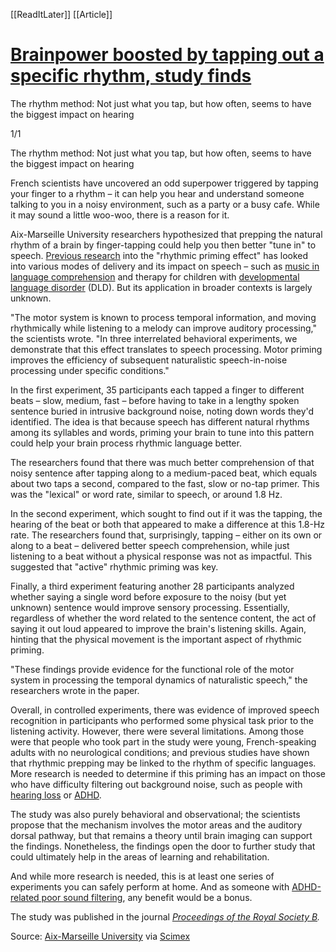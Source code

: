 [[ReadItLater]] [[Article]]

# [Brainpower boosted by tapping out a specific rhythm, study finds](https://newatlas.com/learning-memory/tapping-finger-hearing-comprehension/)

The rhythm method: Not just what you tap, but how often, seems to have the biggest impact on hearing

1/1

The rhythm method: Not just what you tap, but how often, seems to have the biggest impact on hearing

French scientists have uncovered an odd superpower triggered by tapping your finger to a rhythm – it can help you hear and understand someone talking to you in a noisy environment, such as a party or a busy cafe. While it may sound a little woo-woo, there is a reason for it.

Aix-Marseille University researchers hypothesized that prepping the natural rhythm of a brain by finger-tapping could help you then better "tune in" to speech. [Previous research](https://www.sciencedirect.com/science/article/pii/S0022096524002510) into the "rhythmic priming effect" has looked into various modes of delivery and its impact on speech – such as [music in language comprehension](https://pmc.ncbi.nlm.nih.gov/articles/PMC8530934/) and therapy for children with [developmental language disorder](https://www.nature.com/articles/s41539-023-00170-1) (DLD). But its application in broader contexts is largely unknown.

"The motor system is known to process temporal information, and moving rhythmically while listening to a melody can improve auditory processing," the scientists wrote. "In three interrelated behavioral experiments, we demonstrate that this effect translates to speech processing. Motor priming improves the efficiency of subsequent naturalistic speech-in-noise processing under specific conditions."

In the first experiment, 35 participants each tapped a finger to different beats – slow, medium, fast – before having to take in a lengthy spoken sentence buried in intrusive background noise, noting down words they'd identified. The idea is that because speech has different natural rhythms among its syllables and words, priming your brain to tune into this pattern could help your brain process rhythmic language better.

The researchers found that there was much better comprehension of that noisy sentence after tapping along to a medium-paced beat, which equals about two taps a second, compared to the fast, slow or no-tap primer. This was the "lexical" or word rate, similar to speech, or around 1.8 Hz.

In the second experiment, which sought to find out if it was the tapping, the hearing of the beat or both that appeared to make a difference at this 1.8-Hz rate. The researchers found that, surprisingly, tapping – either on its own or along to a beat – delivered better speech comprehension, while just listening to a beat without a physical response was not as impactful. This suggested that "active" rhythmic priming was key.

Finally, a third experiment featuring another 28 participants analyzed whether saying a single word before exposure to the noisy (but yet unknown) sentence would improve sensory processing. Essentially, regardless of whether the word related to the sentence content, the act of saying it out loud appeared to improve the brain's listening skills. Again, hinting that the physical movement is the important aspect of rhythmic priming.

"These findings provide evidence for the functional role of the motor system in processing the temporal dynamics of naturalistic speech," the researchers wrote in the paper.

Overall, in controlled experiments, there was evidence of improved speech recognition in participants who performed some physical task prior to the listening activity. However, there were several limitations. Among those were that people who took part in the study were young, French-speaking adults with no neurological conditions; and previous studies have shown that rhythmic prepping may be linked to the rhythm of specific languages. More research is needed to determine if this priming has an impact on those who have difficulty filtering out background noise, such as people with [hearing loss](https://newatlas.com/health-wellbeing/age-related-hearing-loss-hair-cell-damage/) or [ADHD](https://newatlas.com/tag/adhd/).

The study was also purely behavioral and observational; the scientists propose that the mechanism involves the motor areas and the auditory dorsal pathway, but that remains a theory until brain imaging can support the findings. Nonetheless, the findings open the door to further study that could ultimately help in the areas of learning and rehabilitation.

And while more research is needed, this is at least one series of experiments you can safely perform at home. And as someone with [ADHD-related poor sound filtering](https://pmc.ncbi.nlm.nih.gov/articles/PMC4333120/), any benefit would be a bonus.

The study was published in the journal [*Proceedings of the Royal Society B*](https://royalsocietypublishing.org/doi/10.1098/rspb.2025.0354)*.*

Source: [Aix-Marseille University](https://www.univ-amu.fr/en) via [Scimex](https://www.scimex.org/newsfeed/tapping-your-fingers-could-help-you-cut-through-the-noise)